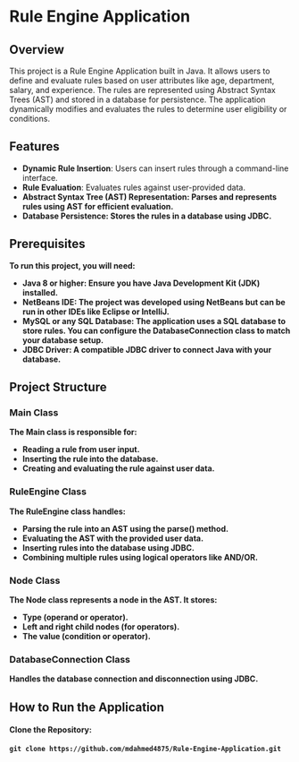 <h1>Rule Engine Application</h1>
<h2>Overview</h2>
<p>This project is a Rule Engine Application built in Java. It allows users to define and evaluate rules based on user attributes like age, department, salary, and experience. The rules are represented using Abstract Syntax Trees (AST) and stored in a database for persistence. The application dynamically modifies and evaluates the rules to determine user eligibility or conditions.</p>
<h2>Features</h2>
<ul>
  <li><b>Dynamic Rule Insertion</b>: Users can insert rules through a command-line interface.</li>
  <li><b>Rule Evaluation</b>: Evaluates rules against user-provided data.</li>
  <li><b>Abstract Syntax Tree (AST) Representation<b/>: Parses and represents rules using AST for efficient evaluation.</li>
  <li><b>Database Persistence<b/>: Stores the rules in a database using JDBC.</li>
</ul>
<h2>Prerequisites</h2>
<p>To run this project, you will need:</p>
<ul>
  <li><b>Java 8 or higher<b/>: Ensure you have Java Development Kit (JDK) installed.</li>
  <li><b>NetBeans IDE<b/>: The project was developed using NetBeans but can be run in other IDEs like Eclipse or IntelliJ.</li>
  <li><b>MySQL or any SQL Database<b>: The application uses a SQL database to store rules. You can configure the DatabaseConnection class to match your database setup.</li>
  <li><b>JDBC Driver<b/>: A compatible JDBC driver to connect Java with your database.</li>
</ul>
<h2>Project Structure</h2>
<h3>Main Class</h3>
<p>The Main class is responsible for:</p>
<ul>
  <li>Reading a rule from user input.</li>
  <li>Inserting the rule into the database.</li>
  <li>Creating and evaluating the rule against user data.</li>
</ul>
<h3>RuleEngine Class</h3>
<p>The RuleEngine class handles:</p>
<ul>
  <li>Parsing the rule into an AST using the parse() method.</li>
  <li>Evaluating the AST with the provided user data.</li>
  <li>Inserting rules into the database using JDBC.</li>
  <li>Combining multiple rules using logical operators like AND/OR.</li>
</ul>
<h3>Node Class</h3>
<p>The Node class represents a node in the AST. It stores:</p>
<ul>
  <li>Type (operand or operator).</li>
  <li>Left and right child nodes (for operators).</li>
  <li>The value (condition or operator).</li>
</ul>
<h3>DatabaseConnection Class</h3>
<p>Handles the database connection and disconnection using JDBC.</p>
<h2>How to Run the Application</h2>
<h4>Clone the Repository:</h4>
<p><code>git clone https://github.com/mdahmed4875/Rule-Engine-Application.git</code></p>


